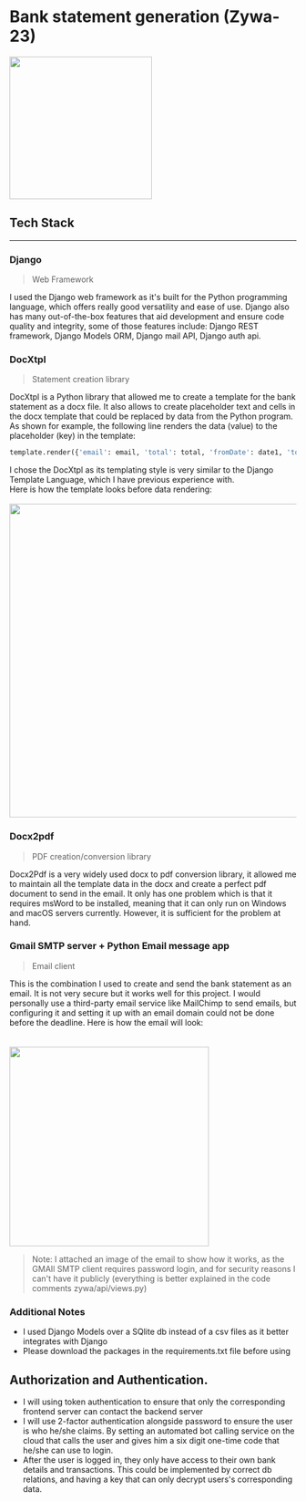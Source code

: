 # Bank statement generation (Zywa-23)

<img src="https://github.com/Emad-Eldin-G/Transactions-details/blob/main/logo.png" width="250">

## Tech Stack
------------------------------------  
### Django
> Web Framework
  
I used the Django web framework as it's built for the Python programming language, which offers really good versatility and ease of use. Django also has many out-of-the-box features that aid development and ensure code quality and integrity, some of those features include: Django REST framework, Django Models ORM, Django mail API, Django auth api.  


### DocXtpl
> Statement creation library

DocXtpl is a Python library that allowed me to create a template for the bank statement as a docx file. It also allows to create placeholder text and cells in the docx template that could be replaced by data from the Python program. As shown for example, the following line renders the data (value) to the placeholder (key) in the template:
```python
template.render({'email': email, 'total': total, 'fromDate': date1, 'toDate': date2, 'invoice_list': transactionsList})
```
I chose the DocXtpl as its templating style is very similar to the Django Template Language, which I have previous experience with.  
Here is how the template looks before data rendering:  
<br>
<img src="https://github.com/Emad-Eldin-G/Transactions-details/blob/main/template.png" width=550>  


### Docx2pdf
> PDF creation/conversion library

Docx2Pdf is a very widely used docx to pdf conversion library, it allowed me to maintain all the template data in the docx and create a perfect pdf document to send in the email. It only has one problem which is that it requires msWord to be installed, meaning that it can only run on Windows and macOS servers currently. However, it is sufficient for the problem at hand.


### Gmail SMTP server + Python Email message app  
> Email client

This is the combination I used to create and send the bank statement as an email. It is not very secure but it works well for this project. I would personally use a third-party email service like MailChimp to send emails, but configuring it and setting it up with an email domain could not be done before the deadline. Here is how the email will look:  
<br>
<br>
<img src="https://github.com/Emad-Eldin-G/Transactions-details/blob/main/email.jpg" width=350>  
> Note: I attached an image of the email to show how it works, as the GMAIl SMTP client requires password login, and for security reasons I can't have it publicly (everything is better explained in the code comments zywa/api/views.py)


### Additional Notes  
- I used Django Models over a SQlite db instead of a csv files as it better integrates with Django
- Please download the packages in the requirements.txt file before using

## Authorization and Authentication. 
- I will using token authentication to ensure that only the corresponding frontend server can contact the backend server
- I will use 2-factor authentication alongside password to ensure the user is who he/she claims. By setting an automated bot calling service on the cloud that calls the user and gives him a six digit one-time code that he/she can use to login.
- After the user is logged in, they only have access to their own bank details and transactions. This could be implemented by correct db relations, and having a key that can only decrypt users's corresponding data.

